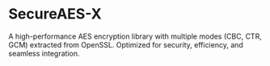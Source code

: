 # SecureAES-X
A high-performance AES encryption library with multiple modes (CBC, CTR, GCM) extracted from OpenSSL. Optimized for security, efficiency, and seamless integration.
